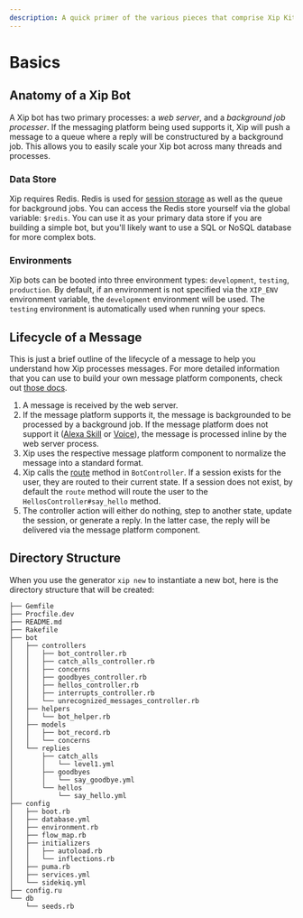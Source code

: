 ```yaml
---
description: A quick primer of the various pieces that comprise Xip Kit.
---
```


# Basics

## Anatomy of a Xip Bot

A Xip bot has two primary processes: a _web server_, and a _background job processer_. If the messaging platform being used supports it, Xip will push a message to a queue where a reply will be constructured by a background job. This allows you to easily scale your Xip bot across many threads and processes.

### Data Store

Xip requires Redis. Redis is used for [session storage](controllers/sessions/intro.md) as well as the queue for background jobs. You can access the Redis store yourself via the global variable: `$redis`. You can use it as your primary data store if you are building a simple bot, but you'll likely want to use a SQL or NoSQL database for more complex bots.

### Environments

Xip bots can be booted into three environment types: `development`, `testing`, `production`. By default, if an environment is not specified via the `XIP_ENV` environment variable, the `development` environment will be used. The `testing` environment is automatically used when running your specs.

## Lifecycle of a Message

This is just a brief outline of the lifecycle of a message to help you understand how Xip processes messages. For more detailed information that you can use to build your own message platform components, check out [those docs](components/message-platforms.md).

1. A message is received by the web server.
2. If the message platform supports it, the message is backgrounded to be processed by a background job. If the message platform does not support it \([Alexa Skill](platforms/alexa-skills.md) or [Voice](platforms/voice.md)\), the message is processed inline by the web server process.
3. Xip uses the respective message platform component to normalize the message into a standard format.
4. Xip calls the [route](controllers/route.md) method in `BotController`. If a session exists for the user, they are routed to their current state. If a session does not exist, by default the `route` method will route the user to the `HellosController#say_hello` method.
5. The controller action will either do nothing, step to another state, update the session, or generate a reply. In the latter case, the reply will be delivered via the message platform component.

## Directory Structure

When you use the generator `xip new` to instantiate a new bot, here is the directory structure that will be created:

```text
├── Gemfile
├── Procfile.dev
├── README.md
├── Rakefile
├── bot
│   ├── controllers
│   │   ├── bot_controller.rb
│   │   ├── catch_alls_controller.rb
│   │   ├── concerns
│   │   ├── goodbyes_controller.rb
│   │   ├── hellos_controller.rb
│   │   ├── interrupts_controller.rb
│   │   └── unrecognized_messages_controller.rb
│   ├── helpers
│   │   └── bot_helper.rb
│   ├── models
│   │   ├── bot_record.rb
│   │   └── concerns
│   └── replies
│       ├── catch_alls
│       │   └── level1.yml
│       ├── goodbyes
│       │   └── say_goodbye.yml
│       └── hellos
│           └── say_hello.yml
├── config
│   ├── boot.rb
│   ├── database.yml
│   ├── environment.rb
│   ├── flow_map.rb
│   ├── initializers
│   │   ├── autoload.rb
│   │   └── inflections.rb
│   ├── puma.rb
│   ├── services.yml
│   └── sidekiq.yml
├── config.ru
└── db
    └── seeds.rb
```

